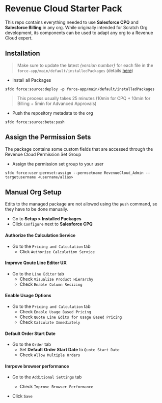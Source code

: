 # Revenue Cloud Starter Pack

This repo contains everything needed to use **Salesforce CPQ** and **Salesforce Billing** in any org. While originally intended for Scratch Org development, its components can be used to adapt any org to a Revenue Cloud expert.

## Installation
> Make sure to update the latest *{version number}* for each file in the `force-app/main/default/installedPackages` (details [here](https://install.steelbrick.com))

- Install all Packages
```
sfdx force:source:deploy -p force-app/main/default/installedPackages
```
> This process usually takes 25 minutes (10min for CPQ + 10min for Billing + 5min for Advanced Approvals)
- Push the repository metadata to the org
```
sfdx force:source:beta:push
```

## Assign the Permission Sets
The package contains some custom fields that are accessed through the Revenue Cloud Permission Set Group

- Assign the permission set group to your user
```
sfdx force:user:permset:assign --permsetname RevenueCloud_Admin --targetusername <username/alias>
```

## Manual Org Setup
Edits to the managed package are not allowed using the `push` command, so they have to be done manually.

- Go to **Setup > Installed Packages**
- Click `Configure` next to **Salesforce CPQ**

#### Authorize the Calculation Service
- Go to the `Pricing and Calculation` tab
  - Click `Authorize Calculation Service`

#### Improve Qoute Line Editor UX
- Go to the `Line Editor` tab
  - Check `Visualize Product Hierarchy`
  - Check `Enable Column Resizing`

#### Enable Usage Options
- Go to the `Pricing and Calculation` tab
  - Check `Enable Usage Based Pricing`
  - Check `Quote Line Edits for Usage Based Pricing`
  - Check `Calculate Immediately`

#### Default Order Start Date
- Go to the `Order` tab
  - Set **Default Order Start Date** to `Quote Start Date`
  - Check `Allow Multiple Orders`

#### Imrpove browser performance
- Go to the `Additional Settings` tab
  - Check `Improve Browser Performance`

- Click `Save`